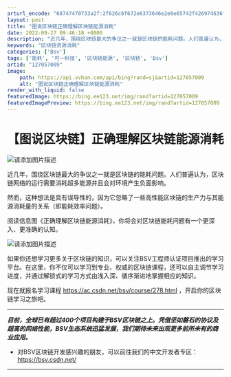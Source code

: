 ```yaml
---
arturl_encode: "68747470733a2f:2f626c6f672e6373646e2e6e65742f426974636f696e53562f:61727469636c652f64657461696c732f313237303537303039"
layout: post
title: "图说区块链正确理解区块链能源消耗"
date: 2022-09-27 09:46:18 +0800
description: "近几年，围绕区块链最大的争议之一就是区块链的能耗问题。人们普遍认为，区块链网络的运行需要消耗超多能源"
keywords: "区块链资源消耗"
categories: ['Bsv']
tags: ['能耗', '可一科技', '区块链能源', '区块链', 'Bsv']
artid: "127057009"
image:
    path: https://api.vvhan.com/api/bing?rand=sj&artid=127057009
    alt: "图说区块链正确理解区块链能源消耗"
render_with_liquid: false
featuredImage: https://bing.ee123.net/img/rand?artid=127057009
featuredImagePreview: https://bing.ee123.net/img/rand?artid=127057009
---
```


# 【图说区块链】正确理解区块链能源消耗

![请添加图片描述](https://i-blog.csdnimg.cn/blog_migrate/975778ba0a2122819f776dd97d6c53f3.gif#pic_center)
  
近几年，围绕区块链最大的争议之一就是区块链的能耗问题。人们普遍认为，区块链网络的运行需要消耗超多能源并且会对环境产生负面影响。

然而，这种想法是具有误导性的，因为它忽略了一些高性能区块链的生产力与其能源消耗量的关系（即能耗效率问题）。

阅读信息图《正确理解区块链能源消耗》，你将会对区块链能耗问题有一个更深入、更准确的认知。

![请添加图片描述](https://i-blog.csdnimg.cn/blog_migrate/f55f83fe49e68da1c62954b56ccd460d.png#pic_center)
  
如果你还想学习更多关于区块链的知识，可以关注BSV工程师认证项目推出的学习平台。在这里，你不仅可以学习到专业、权威的区块链课程，还可以自主调节学习进度，并通过解锁式的学习方式由浅入深、循序渐进地掌握相应的知识。

现在就报名学习课程
<https://ac.csdn.net/bsv/course/278.html>
，开启你的区块链学习之旅吧。

---

***目前，全球已有超过400个项目构建于BSV区块链之上。凭借坚如磐石的协议及超高的网络性能，BSV生态系统迅猛发展，我们期待未来出现更多前所未有的商业应用。***

* 对BSV区块链开发感兴趣的朋友，可以前往我们的中文开发者专区：
  <https://bsv.csdn.net/>

---
